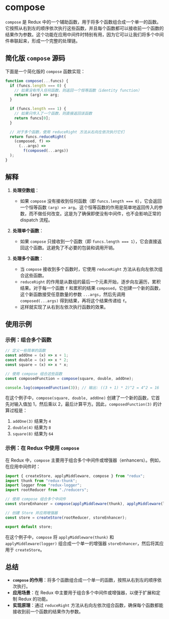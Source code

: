 # compose

`compose` 是 Redux 中的一个辅助函数，用于将多个函数组合成一个单一的函数。它按照从右到左的顺序依次执行这些函数，并且每个函数都可以接收前一个函数的结果作为参数。这个功能在应用中间件时特别有用，因为它可以让我们将多个中间件串联起来，形成一个完整的处理链。

## 简化版 `compose` 源码

下面是一个简化版的 `compose` 函数实现：

```javascript
function compose(...funcs) {
  if (funcs.length === 0) {
    // 如果没有传入任何函数，则返回一个恒等函数（identity function）
    return (arg) => arg;
  }

  if (funcs.length === 1) {
    // 如果只传入了一个函数，则直接返回该函数
    return funcs[0];
  }

  // 对于多个函数，使用 reduceRight 方法从右向左依次执行它们
  return funcs.reduceRight(
    (composed, f) =>
      (...args) =>
        f(composed(...args))
  );
}
```

## 解释

1. **处理空数组**：

   - 如果 `compose` 没有接收到任何函数（即 `funcs.length === 0`），它会返回一个恒等函数 `(arg) => arg`。这个恒等函数的作用是简单地返回传入的参数，而不做任何改变。这是为了确保即使没有中间件，也不会影响正常的 dispatch 流程。

2. **处理单个函数**：

   - 如果 `compose` 只接收到一个函数（即 `funcs.length === 1`），它会直接返回这个函数。这避免了不必要的包装和调用开销。

3. **处理多个函数**：
   - 当 `compose` 接收到多个函数时，它使用 `reduceRight` 方法从右向左依次组合这些函数。
   - `reduceRight` 的作用是从数组的最后一个元素开始，逐步向左遍历，累积结果。对于每一个函数 `f` 和累积的结果 `composed`，它创建一个新的函数，这个新函数接受任意数量的参数 `...args`，然后先调用 `composed(...args)` 得到结果，再将这个结果传递给 `f`。
   - 这样就实现了从右到左依次执行函数的效果。

## 使用示例

### 示例：组合多个函数

```javascript
// 定义一些简单的函数
const addOne = (x) => x + 1;
const double = (x) => x * 2;
const square = (x) => x * x;

// 使用 compose 组合这些函数
const composedFunction = compose(square, double, addOne);

console.log(composedFunction(3)); // 输出: ((3 + 1) * 2)^2 = 4^2 = 16
```

在这个例子中，`compose(square, double, addOne)` 创建了一个新的函数，它首先对输入值加 1，然后乘以 2，最后计算平方。因此，`composedFunction(3)` 的计算过程是：

1. `addOne(3)` 结果为 `4`
2. `double(4)` 结果为 `8`
3. `square(8)` 结果为 `64`

### 示例：在 Redux 中使用 `compose`

在 Redux 中，`compose` 主要用于组合多个中间件或增强器（enhancers）。例如，在应用中间件时：

```javascript
import { createStore, applyMiddleware, compose } from "redux";
import thunk from "redux-thunk";
import logger from "redux-logger";
import rootReducer from "./reducers";

// 使用 compose 组合多个中间件
const storeEnhancer = compose(applyMiddleware(thunk), applyMiddleware(logger));

// 创建 Store 并应用增强器
const store = createStore(rootReducer, storeEnhancer);

export default store;
```

在这个例子中，`compose` 将 `applyMiddleware(thunk)` 和 `applyMiddleware(logger)` 组合成一个单一的增强器 `storeEnhancer`，然后将其应用于 `createStore`。

## 总结

- **`compose` 的作用**：将多个函数组合成一个单一的函数，按照从右到左的顺序依次执行。
- **应用场景**：在 Redux 中主要用于组合多个中间件或增强器，以便于扩展和定制 Redux 的功能。
- **实现原理**：通过 `reduceRight` 方法从右向左依次组合函数，确保每个函数都能接收到前一个函数的结果作为参数。
